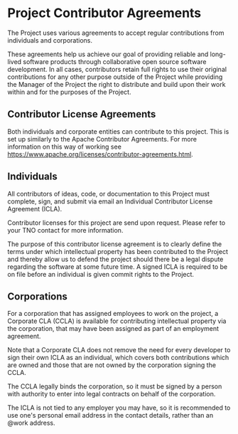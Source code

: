 # Project Contributor Agreements
The Project uses various agreements to accept regular contributions from individuals and corporations.

These agreements help us achieve our goal of providing reliable and long-lived software products through collaborative open source software development. 
In all cases, contributors retain full rights to use their original contributions for any other purpose outside of the Project while providing the Manager of the Project the right to distribute and build upon their work within and for the purposes of the Project.

## Contributor License Agreements
Both individuals and corporate entities can contribute to this project. This is set up similarly to the Apache Contributor Agreements.
For more information on this way of working see https://www.apache.org/licenses/contributor-agreements.html.

## Individuals 
All contributors of ideas, code, or documentation to this Project must complete, sign, and submit via email an Individual Contributor License Agreement (ICLA).

Contributor licenses for this project are send upon request. Please refer to your TNO contact for more information. 

The purpose of this contributor license agreement is to clearly define the terms under which intellectual property has been contributed to the Project and thereby allow us to defend the project should there be a legal dispute regarding the software at some future time. A signed ICLA is required to be on file before an individual is given commit rights to the Project.

## Corporations
For a corporation that has assigned employees to work on the project, a Corporate CLA (CCLA) is available for contributing intellectual property via the corporation, that may have been assigned as part of an employment agreement.

Note that a Corporate CLA does not remove the need for every developer to sign their own ICLA as an individual, which covers both contributions which are owned and those that are not owned by the corporation signing the CCLA.

The CCLA legally binds the corporation, so it must be signed by a person with authority to enter into legal contracts on behalf of the corporation.

The ICLA is not tied to any employer you may have, so it is recommended to use one's personal email address in the contact details, rather than an @work address.

